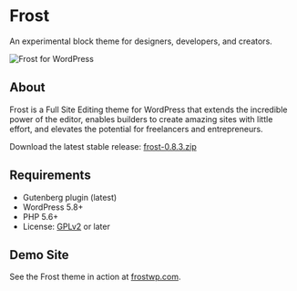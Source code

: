 # Frost

An experimental block theme for designers, developers, and creators.

![Frost for WordPress](https://user-images.githubusercontent.com/4832319/147150948-25dfe270-e281-46ca-94af-f1dd94716760.jpg)

## About

Frost is a Full Site Editing theme for WordPress that extends the incredible power of the editor, enables builders to create amazing sites with little effort, and elevates the potential for freelancers and entrepreneurs.

Download the latest stable release: [frost-0.8.3.zip](https://github.com/wpengine/themes/releases/download/2022.01.31/frost-0.8.4.zip)

## Requirements

- Gutenberg plugin (latest)
- WordPress 5.8+
- PHP 5.6+
- License: [GPLv2](http://www.gnu.org/licenses/gpl-2.0.html) or later

## Demo Site

See the Frost theme in action at [frostwp.com](https://frostwp.com/).
